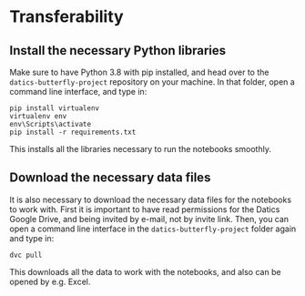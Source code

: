 # Transferability

## Install the necessary Python libraries
Make sure to have Python 3.8 with pip installed, and head over to the `datics-butterfly-project` repository on your machine. In that folder, open a command line interface, and type in:
```
pip install virtualenv
virtualenv env
env\Scripts\activate
pip install -r requirements.txt
```
This installs all the libraries necessary to run the notebooks smoothly. 

## Download the necessary data files
It is also necessary to download the necessary data files for the notebooks to work with. First it is important to have read permissions for the Datics Google Drive, and being invited by e-mail, not by invite link. Then, you can open a command line interface in the `datics-butterfly-project` folder again and type in:
```
dvc pull
```
This downloads all the data to work with the notebooks, and also can be opened by e.g. Excel.